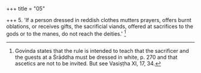 +++
title = "05"

+++
5. 'If a person dressed in reddish clothes mutters prayers, offers burnt oblations, or receives gifts, the sacrificial viands, offered at sacrifices to the gods or to the manes, do not reach the deities.' [^4] 


[^4]:  Govinda states that the rule is intended to teach that the sacrificer and the guests at a Śrāddha must be dressed in white, p. 270 and that ascetics are not to be invited. But see Vasiṣṭha XI, 17, 34.
